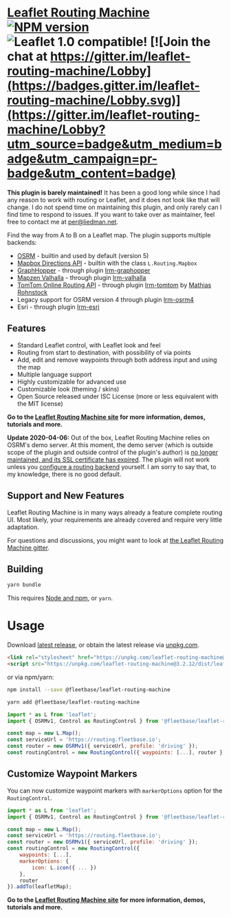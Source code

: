 [Leaflet Routing Machine]((https://www.liedman.net/leaflet-routing-machine/)) [![NPM version](https://img.shields.io/npm/v/leaflet-routing-machine.svg)](https://www.npmjs.com/package/leaflet-routing-machine) ![Leaflet 1.0 compatible!](https://img.shields.io/badge/Leaflet%201.0-%E2%9C%93-1EB300.svg?style=flat) [![Join the chat at https://gitter.im/leaflet-routing-machine/Lobby](https://badges.gitter.im/leaflet-routing-machine/Lobby.svg)](https://gitter.im/leaflet-routing-machine/Lobby?utm_source=badge&utm_medium=badge&utm_campaign=pr-badge&utm_content=badge)
=======================

**This plugin is barely maintained!** It has been a good long while since I had any reason to work with routing or Leaflet, and it does not look like that will change. I do not spend time on maintaining this plugin, and only rarely can I find time to respond to issues. If you want to take over as maintainer, feel free to contact me at per@liedman.net.

Find the way from A to B on a Leaflet map. The plugin supports multiple backends:

* [OSRM](http://project-osrm.org/) - builtin and used by default (version 5)
* [Mapbox Directions API](https://www.mapbox.com/developers/api/directions/) - builtin with the class `L.Routing.Mapbox`
* [GraphHopper](https://graphhopper.com/) - through plugin [lrm-graphopper](https://github.com/perliedman/lrm-graphhopper)
* [Mapzen Valhalla](https://mapzen.com/projects/valhalla/) - through plugin [lrm-valhalla](https://github.com/valhalla/lrm-valhalla)
* [TomTom Online Routing API](http://developer.tomtom.com/io-docs) - through plugin [lrm-tomtom](https://github.com/mrohnstock/lrm-tomtom) by [Mathias Rohnstock](https://github.com/mrohnstock)
* Legacy support for OSRM version 4 through plugin [lrm-osrm4](https://github.com/perliedman/lrm-osrm4)
* Esri - through plugin [lrm-esri](https://github.com/jgravois/lrm-esri)

## Features

* Standard Leaflet control, with Leaflet look and feel
* Routing from start to destination, with possibility of via points
* Add, edit and remove waypoints through both address input and using the map
* Multiple language support
* Highly customizable for advanced use
* Customizable look (theming / skins)
* Open Source released under ISC License (more or less equivalent with the MIT license)

__Go to the [Leaflet Routing Machine site](https://www.liedman.net/leaflet-routing-machine/) for more information, demos, tutorials and more.__

**Update 2020-04-06:** Out of the box, Leaflet Routing Machine relies on OSRM's demo server. At this moment, the demo server (which is outside scope of the plugin and outside control of the plugin's author) is [no longer maintained, and its SSL certificate has expired](https://github.com/Project-OSRM/osrm-backend/issues/5655). The plugin will not work unless you [configure a routing backend](https://www.liedman.net/leaflet-routing-machine/tutorials/alternative-routers/) yourself. I am sorry to say that, to my knowledge, there is no good default.

## Support and New Features

Leaflet Routing Machine is in many ways already a feature complete routing UI. Most likely, your requirements are already covered and require very little adaptation.

For questions and discussions, you might want to look at [the Leaflet Routing Machine gitter](https://gitter.im/leaflet-routing-machine/Lobby).

## Building

```sh
yarn bundle
```

This requires [Node and npm](http://nodejs.org/), or `yarn`.

# Usage

Download [latest release](https://github.com/fleetbase/leaflet-routing-machine/releases), or obtain the latest release via [unpkg.com](https://unpkg.com/).

```html
<link rel="stylesheet" href="https://unpkg.com/leaflet-routing-machine@3.2.12/dist/leaflet-routing-machine.css" />
<script src="https://unpkg.com/leaflet-routing-machine@3.2.12/dist/leaflet-routing-machine.js"></script>
```

or via npm/yarn:

```sh
npm install --save @fleetbase/leaflet-routing-machine
```

```sh
yarn add @fleetbase/leaflet-routing-machine
```

```javascript
import * as L from 'leaflet';
import { OSRMv1, Control as RoutingControl } from '@fleetbase/leaflet-routing-machine';

const map = new L.Map();
const serviceUrl = 'https://routing.fleetbase.io';
const router = new OSRMv1({ serviceUrl, profile: 'driving' });
const routingControl = new RoutingControl({ waypoints: [...], router }).addTo(leafletMap);

```

## Customize Waypoint Markers

You can now customize waypoint markers with `markerOptions` option for the `RoutingControl`.

```javascript
import * as L from 'leaflet';
import { OSRMv1, Control as RoutingControl } from '@fleetbase/leaflet-routing-machine';

const map = new L.Map();
const serviceUrl = 'https://routing.fleetbase.io';
const router = new OSRMv1({ serviceUrl, profile: 'driving' });
const routingControl = new RoutingControl({ 
    waypoints: [...], 
    markerOptions: {
        icon: L.icon({ ... })
    },
    router 
}).addTo(leafletMap);

```

__Go to the [Leaflet Routing Machine site](http://www.liedman.net/leaflet-routing-machine/) for more information, demos, tutorials and more.__

